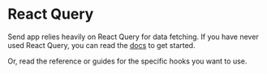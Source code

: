 # React Query

Send app relies heavily on React Query for data fetching. If you have never used React Query, you can read the [docs](https://tanstack.com/query/v5/docs/framework/react/overview) to get started.

Or, read the reference or guides for the specific hooks you want to use.
